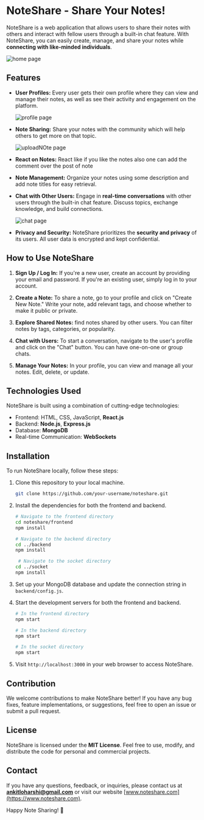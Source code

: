 
# NoteShare - Share Your Notes!

NoteShare is a web application that allows users to share their notes with others and interact with fellow users through a built-in chat feature. With NoteShare, you can easily create, manage, and share your notes while **connecting with like-minded individuals**.

![home page](https://github.com/ankitkr437/NoteSharing/blob/main/frontend/public/image/home.png)

## Features

- **User Profiles:** Every user gets their own profile where they can view and manage their notes, as well as see their activity and engagement on the platform.
  
  ![profile page](https://github.com/ankitkr437/NoteSharing/blob/main/frontend/public/image/userprofile.png)


- **Note Sharing:** Share your notes with the community which will help others to get more on that topic.
  
  ![uploadNOte page](https://github.com/ankitkr437/NoteSharing/blob/main/frontend/public/image/uploadform.png)

  
- **React on Notes:** React like if you like the notes also one can add the comment over the post of note

  
- **Note Management:** Organize your notes using some description and add note titles for easy retrieval.


- **Chat with Other Users:** Engage in **real-time conversations** with other users through the built-in chat feature. Discuss topics, exchange knowledge, and build connections.
  
  ![chat page](https://github.com/ankitkr437/NoteSharing/blob/main/frontend/public/image/chat.png)


- **Privacy and Security:** NoteShare prioritizes the **security and privacy** of its users. All user data is encrypted and kept confidential.

## How to Use NoteShare

1. **Sign Up / Log In:** If you're a new user, create an account by providing your email and password. If you're an existing user, simply log in to your account.

2. **Create a Note:** To share a note, go to your profile and click on "Create New Note." Write your note, add relevant tags, and choose whether to make it public or private.

3. **Explore Shared Notes:**  find notes shared by other users. You can filter notes by tags, categories, or popularity.

4. **Chat with Users:** To start a conversation, navigate to the user's profile and click on the "Chat" button. You can have one-on-one or group chats.

5. **Manage Your Notes:** In your profile, you can view and manage all your notes. Edit, delete, or update.


## Technologies Used

NoteShare is built using a combination of cutting-edge technologies:

- Frontend: HTML, CSS, JavaScript, **React.js**
- Backend: **Node.js**, **Express.js**
- Database: **MongoDB**
- Real-time Communication: **WebSockets**

## Installation

To run NoteShare locally, follow these steps:

1. Clone this repository to your local machine.
   ```bash
   git clone https://github.com/your-username/noteshare.git
   ```

2. Install the dependencies for both the frontend and backend.
   ```bash
   # Navigate to the frontend directory
   cd noteshare/frontend
   npm install

   # Navigate to the backend directory
   cd ../backend
   npm install

    # Navigate to the socket directory
   cd ../socket
   npm install
   ```

3. Set up your MongoDB database and update the connection string in `backend/config.js`.

4. Start the development servers for both the frontend and backend.
   ```bash
   # In the frontend directory
   npm start

   # In the backend directory
   npm start

   # In the socket directory
   npm start
   ```

5. Visit `http://localhost:3000` in your web browser to access NoteShare.

## Contribution

We welcome contributions to make NoteShare better! If you have any bug fixes, feature implementations, or suggestions, feel free to open an issue or submit a pull request.

## License

NoteShare is licensed under the **MIT License**. Feel free to use, modify, and distribute the code for personal and commercial projects.

## Contact

If you have any questions, feedback, or inquiries, please contact us at **ankitloharshi@gmail.com** or visit our website [www.noteshare.com](https://www.noteshare.com).

Happy Note Sharing! 📝
